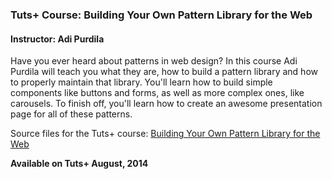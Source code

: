 ### Tuts+ Course: Building Your Own Pattern Library for the Web
#### Instructor: Adi Purdila

Have you ever heard about patterns in web design? In this course Adi Purdila will teach you what they are, how to build a pattern library and how to properly maintain that library. You'll learn how to build simple components like buttons and forms, as well as more complex ones, like carousels. To finish off, you'll learn how to create an awesome presentation page for all of these patterns.

Source files for the Tuts+ course: [Building Your Own Pattern Library for the Web](https://webdesign.tutsplus.com/courses/building-your-own-pattern-library-for-the-web)

**Available on Tuts+ August, 2014**
